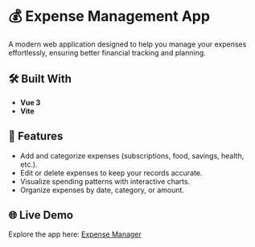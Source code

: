 # 💰 Expense Management App  

A modern web application designed to help you manage your expenses effortlessly, ensuring better financial tracking and planning.  

## 🛠️ Built With  
- **Vue 3**  
- **Vite**  

## 🌟 Features  
- Add and categorize expenses (subscriptions, food, savings, health, etc.).  
- Edit or delete expenses to keep your records accurate.  
- Visualize spending patterns with interactive charts.  
- Organize expenses by date, category, or amount.  

## 🌐 Live Demo  
Explore the app here: [Expense Manager](https://admin-gastos-vue-three.vercel.app/)  
